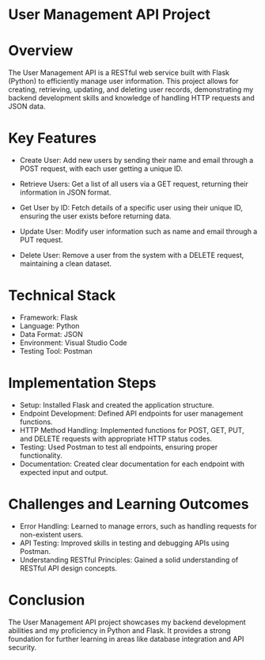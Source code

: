 # User Management API Project
# Overview
The User Management API is a RESTful web service built with Flask (Python) to efficiently manage user information. This project allows for creating, retrieving, updating, and deleting user records, demonstrating my backend development skills and knowledge of handling HTTP requests and JSON data.

# Key Features
- Create User: Add new users by sending their name and email through a POST request, with each user getting a unique ID.

- Retrieve Users: Get a list of all users via a GET request, returning their information in JSON format.

- Get User by ID: Fetch details of a specific user using their unique ID, ensuring the user exists before returning data.

- Update User: Modify user information such as name and email through a PUT request.

- Delete User: Remove a user from the system with a DELETE request, maintaining a clean dataset.

# Technical Stack
- Framework: Flask
- Language: Python
- Data Format: JSON
- Environment: Visual Studio Code
- Testing Tool: Postman

# Implementation Steps
- Setup: Installed Flask and created the application structure.
- Endpoint Development: Defined API endpoints for user management functions.
- HTTP Method Handling: Implemented functions for POST, GET, PUT, and DELETE requests with appropriate HTTP status codes.
- Testing: Used Postman to test all endpoints, ensuring proper functionality.
- Documentation: Created clear documentation for each endpoint with expected input and output.

# Challenges and Learning Outcomes
- Error Handling: Learned to manage errors, such as handling requests for non-existent users.
- API Testing: Improved skills in testing and debugging APIs using Postman.
- Understanding RESTful Principles: Gained a solid understanding of RESTful API design concepts.

# Conclusion
The User Management API project showcases my backend development abilities and my proficiency in Python and Flask. It provides a strong foundation for further learning in areas like database integration and API security.
